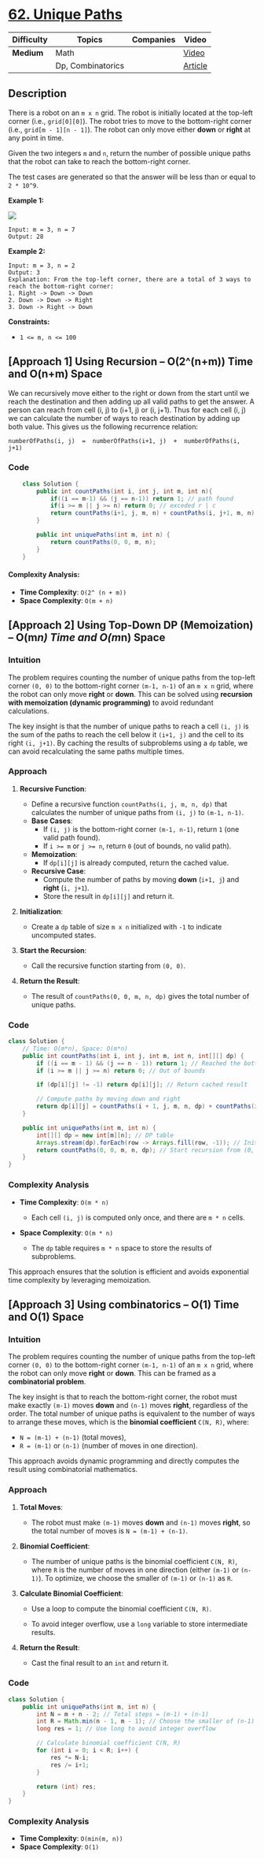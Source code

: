 # [62. Unique Paths](https://leetcode.com/problems/unique-paths/description/)


| Difficulty | Topics            | Companies | Video                                                 |
|------------|-------------------|-----------|-------------------------------------------------------|
| **Medium** | Math              |           | [Video](https://www.youtube.com/watch?v=t_f0nwwdg5o)  |
|            | Dp, Combinatorics |           | [Article](https://www.geeksforgeeks.org/count-possible-paths-top-left-bottom-right-nxm-matrix/) |


## Description

There is a robot on an `m x n` grid. The robot is initially located at the top-left corner (i.e., `grid[0][0]`). The robot tries to move to the bottom-right corner (i.e., `grid[m - 1][n - 1]`). The robot can only move either **down** or **right** at any point in time.

Given the two integers `m` and `n`, return the number of possible unique paths that the robot can take to reach the bottom-right corner.

The test cases are generated so that the answer will be less than or equal to `2 * 10^9`.


**Example 1:**

![](https://assets.leetcode.com/uploads/2018/10/22/robot_maze.png)
```
Input: m = 3, n = 7
Output: 28
```

**Example 2:**
```
Input: m = 3, n = 2
Output: 3
Explanation: From the top-left corner, there are a total of 3 ways to reach the bottom-right corner:
1. Right -> Down -> Down
2. Down -> Down -> Right
3. Down -> Right -> Down
```

**Constraints:**
- `1 <= m, n <= 100`


## [Approach 1] Using Recursion – O(2^(n+m)) Time and O(n+m) Space
We can recursively move either to the right or down from the start until we reach the destination and then adding up all valid paths to get the answer. A person can reach  from cell (i, j) to (i+1, j)  or (i, j+1). Thus for each cell (i, j) we can calculate the number of ways to reach destination by  adding up both value. This gives us the following recurrence relation:

`numberOfPaths(i, j)  =  numberOfPaths(i+1, j)  +  numberOfPaths(i, j+1)`

### Code
``` java
    class Solution {
        public int countPaths(int i, int j, int m, int n){
            if((i == m-1) && (j == n-1)) return 1; // path found
            if(i >= m || j >= n) return 0; // exceded r | c
            return countPaths(i+1, j, m, n) + countPaths(i, j+1, m, n); // down or right 
        }

        public int uniquePaths(int m, int n) { 
            return countPaths(0, 0, m, n); 
        }
    }
```

#### **Complexity Analysis:**

- **Time Complexity**: `O(2^ (n + m))`  
- **Space Complexity**: `O(m + n)`  


## [Approach 2] Using Top-Down DP (Memoization) – O(m*n) Time and O(m*n) Space

### Intuition

The problem requires counting the number of unique paths from the top-left corner `(0, 0)` to the bottom-right corner `(m-1, n-1)` of an `m x n` grid, where the robot can only move **right** or **down**. This can be solved using **recursion with memoization (dynamic programming)** to avoid redundant calculations.

The key insight is that the number of unique paths to reach a cell `(i, j)` is the sum of the paths to reach the cell below it `(i+1, j)` and the cell to its right `(i, j+1)`. By caching the results of subproblems using a `dp` table, we can avoid recalculating the same paths multiple times.

### Approach

1. **Recursive Function**:
   - Define a recursive function `countPaths(i, j, m, n, dp)` that calculates the number of unique paths from `(i, j)` to `(m-1, n-1)`.
   - **Base Cases**:
     - If `(i, j)` is the bottom-right corner `(m-1, n-1)`, return `1` (one valid path found).
     - If `i >= m` or `j >= n`, return `0` (out of bounds, no valid path).
   - **Memoization**:
     - If `dp[i][j]` is already computed, return the cached value.
   - **Recursive Case**:
     - Compute the number of paths by moving **down** (`i+1, j`) and **right** (`i, j+1`).
     - Store the result in `dp[i][j]` and return it.

2. **Initialization**:
   - Create a `dp` table of size `m x n` initialized with `-1` to indicate uncomputed states.

3. **Start the Recursion**:
   - Call the recursive function starting from `(0, 0)`.

4. **Return the Result**:
   - The result of `countPaths(0, 0, m, n, dp)` gives the total number of unique paths.


### Code
```java
class Solution {
    // Time: O(m*n), Space: O(m*n)
    public int countPaths(int i, int j, int m, int n, int[][] dp) {
        if ((i == m - 1) && (j == n - 1)) return 1; // Reached the bottom-right corner
        if (i >= m || j >= n) return 0; // Out of bounds

        if (dp[i][j] != -1) return dp[i][j]; // Return cached result

        // Compute paths by moving down and right
        return dp[i][j] = countPaths(i + 1, j, m, n, dp) + countPaths(i, j + 1, m, n, dp);
    }

    public int uniquePaths(int m, int n) {
        int[][] dp = new int[m][n]; // DP table
        Arrays.stream(dp).forEach(row -> Arrays.fill(row, -1)); // Initialize with -1
        return countPaths(0, 0, m, n, dp); // Start recursion from (0, 0)
    }
}
```
### Complexity Analysis

- **Time Complexity**: `O(m * n)`  
  - Each cell `(i, j)` is computed only once, and there are `m * n` cells.

- **Space Complexity**: `O(m * n)`  
  - The `dp` table requires `m * n` space to store the results of subproblems.

This approach ensures that the solution is efficient and avoids exponential time complexity by leveraging memoization.


## [Approach 3] Using combinatorics – O(1) Time and O(1) Space

### **Intuition**

The problem requires counting the number of unique paths from the top-left corner `(0, 0)` to the bottom-right corner `(m-1, n-1)` of an `m x n` grid, where the robot can only move **right** or **down**. This can be framed as a **combinatorial problem**.

The key insight is that to reach the bottom-right corner, the robot must make exactly `(m-1)` moves **down** and `(n-1)` moves **right**, regardless of the order. The total number of unique paths is equivalent to the number of ways to arrange these moves, which is the **binomial coefficient** `C(N, R)`, where:
- `N = (m-1) + (n-1)` (total moves),
- `R = (m-1)` or `(n-1)` (number of moves in one direction).

This approach avoids dynamic programming and directly computes the result using combinatorial mathematics.


### **Approach**

1. **Total Moves**:
   - The robot must make `(m-1)` moves **down** and `(n-1)` moves **right**, so the total number of moves is `N = (m-1) + (n-1)`.

2. **Binomial Coefficient**:
   - The number of unique paths is the binomial coefficient `C(N, R)`, where `R` is the number of moves in one direction (either `(m-1)` or `(n-1)`). To optimize, we choose the smaller of `(m-1)` or `(n-1)` as `R`.

3. **Calculate Binomial Coefficient**:
   - Use a loop to compute the binomial coefficient `C(N, R)`.
          
   - To avoid integer overflow, use a `long` variable to store intermediate results.

4. **Return the Result**:
   - Cast the final result to an `int` and return it.


### **Code**
```java
class Solution {
    public int uniquePaths(int m, int n) {
        int N = m + n - 2; // Total steps = (m-1) + (n-1)
        int R = Math.min(n - 1, m - 1); // Choose the smaller of (n-1) or (m-1) to optimize
        long res = 1; // Use long to avoid integer overflow

        // Calculate binomial coefficient C(N, R)
        for (int i = 0; i < R; i++) {
            res *= N-i;
            res /= i+1;
        }

        return (int) res;
    }
}
```

### **Complexity Analysis**

- **Time Complexity**: `O(min(m, n))`  
- **Space Complexity**: `O(1)`  
